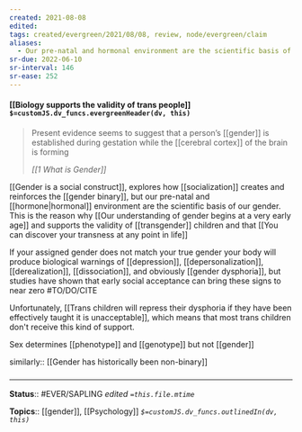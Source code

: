 ```yaml
---
created: 2021-08-08
edited: 
tags: created/evergreen/2021/08/08, review, node/evergreen/claim
aliases:
  - Our pre-natal and hormonal environment are the scientific basis of our gender
sr-due: 2022-06-10
sr-interval: 146
sr-ease: 252
---
```


#### [[Biology supports the validity of trans people]] `$=customJS.dv_funcs.evergreenHeader(dv, this)`

> Present evidence seems to suggest that a person’s [[gender]] is established during gestation while the [[cerebral cortex]] of the brain is forming
> 
> <cite>[[1 What is Gender]]</cite> 

[[Gender is a social construct]], explores how [[socialization]] creates and reinforces the [[gender binary]], but our pre-natal and [[hormone|hormonal]] environment are the scientific basis of our gender. This is the reason why [[Our understanding of gender begins at a very early age]] and supports the validity of [[transgender]] children and that [[You can discover your transness at any point in life]] 

If your assigned gender does not match your true gender your body will produce biological warnings of [[depression]], [[depersonalization]], [[derealization]], [[dissociation]], and obviously [[gender dysphoria]], but studies have shown that early social acceptance can bring these signs to near zero #TO/DO/CITE 

Unfortunately, [[Trans children will repress their dysphoria if they have been effectively taught it is unacceptable]], which means that most trans children don't receive this kind of support. 

Sex determines [[phenotype]] and [[genotype]] but not [[gender]]

similarly:: [[Gender has historically been non-binary]]

### <hr class="footnote"/>

**Status**:: #EVER/SAPLING
*edited `=this.file.mtime`*

**Topics**:: [[gender]], [[Psychology]]
*`$=customJS.dv_funcs.outlinedIn(dv, this)`*
